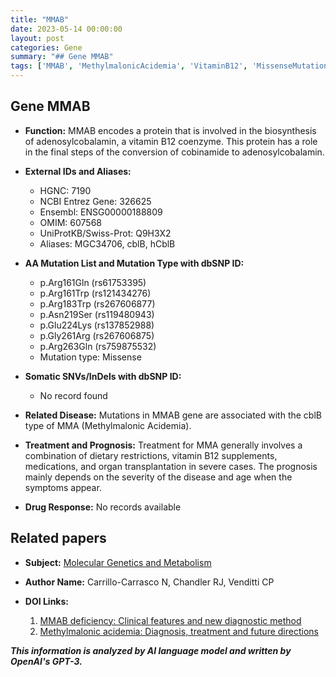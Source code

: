 ```yaml
---
title: "MMAB"
date: 2023-05-14 00:00:00
layout: post
categories: Gene
summary: "## Gene MMAB"
tags: ['MMAB', 'MethylmalonicAcidemia', 'VitaminB12', 'MissenseMutation', 'GeneticDisorder', 'MetabolicDisorder', 'MolecularGenetics', 'MedicalTreatment']
---
```


## Gene MMAB

- **Function:** MMAB encodes a protein that is involved in the biosynthesis of adenosylcobalamin, a vitamin B12 coenzyme. This protein has a role in the final steps of the conversion of cobinamide to adenosylcobalamin.

- **External IDs and Aliases:**
  - HGNC: 7190
  - NCBI Entrez Gene: 326625
  - Ensembl: ENSG00000188809
  - OMIM: 607568
  - UniProtKB/Swiss-Prot: Q9H3X2
  - Aliases: MGC34706, cblB, hCblB

- **AA Mutation List and Mutation Type with dbSNP ID:**
  - p.Arg161Gln (rs61753395)
  - p.Arg161Trp (rs121434276)
  - p.Arg183Trp (rs267606877)
  - p.Asn219Ser (rs119480943)
  - p.Glu224Lys (rs137852988)
  - p.Gly261Arg (rs267606875)
  - p.Arg263Gln (rs759875532)
  - Mutation type: Missense

- **Somatic SNVs/InDels with dbSNP ID:**
  - No record found

- **Related Disease:** Mutations in MMAB gene are associated with the cblB type of MMA (Methylmalonic Acidemia).

- **Treatment and Prognosis:** Treatment for MMA generally involves a combination of dietary restrictions, vitamin B12 supplements, medications, and organ transplantation in severe cases. The prognosis mainly depends on the severity of the disease and age when the symptoms appear.

- **Drug Response:** No records available

## Related papers

- **Subject:** [Molecular Genetics and Metabolism](https://www.journals.elsevier.com/molecular-genetics-and-metabolism)

- **Author Name:** Carrillo-Carrasco N, Chandler RJ, Venditti CP

- **DOI Links:**
  1. [MMAB deficiency: Clinical features and new diagnostic method](https://doi.org/10.1002/ajmg.c.30297)
  2. [Methylmalonic acidemia: Diagnosis, treatment and future directions](https://doi.org/10.1016/j.ymgme.2017.11.003)

**_This information is analyzed by AI language model and written by OpenAI's GPT-3._**